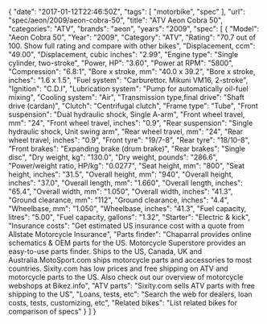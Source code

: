 {
    "date": "2017-01-12T22:46:50Z",
    "tags": [
        "motorbike",
        "spec"
    ],
    "url": "spec\/aeon\/2009\/aeon-cobra-50",
    "title": "ATV Aeon Cobra 50",
    "categories": "ATV",
    "brands": "aeon",
    "years": "2009",
    "spec": [
        {
            "Model": "Aeon Cobra 50",
            "Year": "2009",
            "Category": "ATV",
            "Rating": "70.7 out of 100. Show full rating and compare with other bikes",
            "Displacement, ccm": "49.00",
            "Displacement, cubic inches": "2.99",
            "Engine type": "Single cylinder, two-stroke",
            "Power, HP": "3.60",
            "Power at RPM": "5800",
            "Compression": "6.8:1",
            "Bore x stroke, mm": "40.0 x 39.2",
            "Bore x stroke, inches": "1.6 x 1.5",
            "Fuel system": "Carburettor. Mikuni VM16, 2-stroke",
            "Ignition": "C.D.I",
            "Lubrication system": "Pump for automatically oil-fuel mixing",
            "Cooling system": "Air",
            "Transmission type,final drive": "Shaft drive (cardan)",
            "Clutch": "Centrifugal clutch",
            "Frame type": "Tube",
            "Front suspension": "Dual hydraulic shock, Single A-arm",
            "Front wheel travel, mm": "24",
            "Front wheel travel, inches": "0.9",
            "Rear suspension": "Single hydraulic shock, Unit swing arm",
            "Rear wheel travel, mm": "24",
            "Rear wheel travel, inches": "0.9",
            "Front tyre": "19\/7-8",
            "Rear tyre": "18\/10-8",
            "Front brakes": "Expanding brake (drum brake)",
            "Rear brakes": "Single disc",
            "Dry weight, kg": "130.0",
            "Dry weight, pounds": "286.6",
            "Power\/weight ratio, HP\/kg": "0.0277",
            "Seat height, mm": "800",
            "Seat height, inches": "31.5",
            "Overall height, mm": "940",
            "Overall height, inches": "37.0",
            "Overall length, mm": "1.660",
            "Overall length, inches": "65.4",
            "Overall width, mm": "1.050",
            "Overall width, inches": "41.3",
            "Ground clearance, mm": "112",
            "Ground clearance, inches": "4.4",
            "Wheelbase, mm": "1.050",
            "Wheelbase, inches": "41.3",
            "Fuel capacity, litres": "5.00",
            "Fuel capacity, gallons": "1.32",
            "Starter": "Electric & kick",
            "Insurance costs": "Get estimated US insurance cost with a quote from Allstate Motorcycle Insurance",
            "Parts finder": "Chaparral provides online schematics & OEM parts for the US.   Motorcycle Superstore provides an easy-to-use parts finder. Ships to the US, Canada, UK and Australia.MotoSport.com ships motorcycle parts and accessories to most countries.    Sixity.com has low prices and free shipping on ATV and motorcycle parts to the US. Also check out our overview of motorcycle webshops at Bikez.info",
            "ATV parts": "Sixity.com sells ATV parts with free shipping to the US",
            "Loans, tests, etc": "Search the web for dealers, loan costs, tests, customizing, etc",
            "Related bikes": "List related bikes for comparison of specs"
        }
    ]
}